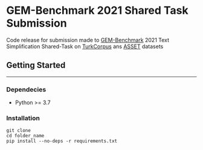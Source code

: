# GEM-Benchmark 2021 Shared Task Submission
Code release for submission made to [GEM-Benchmark](https://gem-benchmark.com/) 2021 Text Simplification Shared-Task on [TurkCorpus](https://huggingface.co/datasets/turk) ans [ASSET](https://huggingface.co/datasets/asset) datasets

## Getting Started

------------

### Dependecies
- Python >= 3.7

### Installation
``` 
git clone
cd folder_name
pip install --no-deps -r requirements.txt
```
